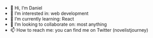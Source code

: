 - 👋 Hi, I’m Daniel
- 👀 I’m interested in: web development
- 🌱 I’m currently learning: React
- 💞️ I’m looking to collaborate on: most anything
- 📫 How to reach me: you can find me on Twitter (novelistjourney)

<!---
WritingNights/WritingNights is a ✨ special ✨ repository because its `README.md` (this file) appears on your GitHub profile.
You can click the Preview link to take a look at your changes.
--->
